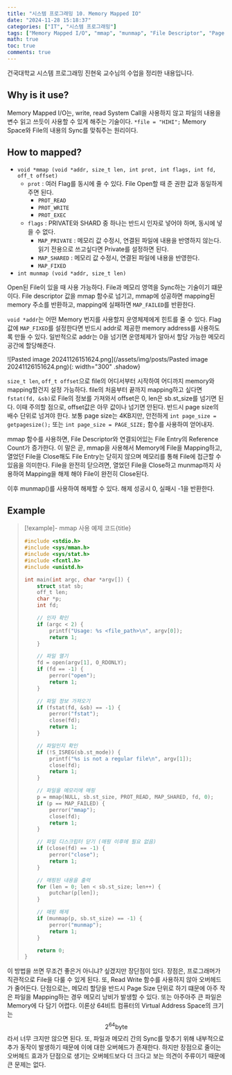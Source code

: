 ```yaml
---
title: "시스템 프로그래밍 10. Memory Mapped IO"
date: "2024-11-28 15:18:37"
categories: ["IT", "시스템 프로그래밍"]
tags: ["Memory Mapped I/O", "mmap", "munmap", "File Descriptor", "Page Size", "PROT_READ", "MAP_SHARED", "System Programming"]
math: true
toc: true
comments: true
---
```


건국대학교 시스템 프로그래밍 진현욱 교수님의 수업을 정리한 내용입니다.

## Why is it use?

Memory Mapped I/O는, write, read System Call을 사용하지 않고 파일의 내용을 변수 읽고 쓰듯이 사용할 수 있게 해주는 기술이다. `*file = "HIHI";` Memory Space와 File의 내용의 Sync를 맞춰주는 원리이다.

## How to mapped?

- `void *mmap (void *addr, size_t len, int prot, int flags, int fd, off_t offset)`
    - `prot` : 여러 Flag를 동시에 줄 수 있다. File Open할 때 준 권한 값과 동일하게 주면 된다.
        - `PROT_READ`
        - `PROT_WRITE`
        - `PROT_EXEC`
    - `flags` : PRIVATE와 SHARD 중 하나는 반드시 인자로 넣어야 하며, 동시에 넣을 수 없다.
        - `MAP_PRIVATE` : 메모리 값 수정시, 연결된 파일에 내용을 반영하지 않는다. 읽기 전용으로 쓰고싶다면 Private를 설정하면 된다.
        - `MAP_SHARED` : 메모리 값 수정시, 연결된 파일에 내용을 반영한다.
        - `MAP_FIXED`
- `int munmap (void *addr, size_t len)`

Open된 File이 있을 때 사용 가능하다. File과 메모리 영역을 Sync하는 기술이기 떄문이다. File descriptor 값을 mmap 함수로 넘기고, mmap에 성공하면 mapping된 memory 주소를 반환하고, mapping에 실패하면 `MAP_FAILED`를 반환한다.

`void *addr`는 어떤 Memory 번지를 사용할지 운영체제에게 힌트를 줄 수 있다. Flag 값에 `MAP_FIXED`를 설정한다면 반드시 addr로 제공한 memory address를 사용하도록 만들 수 있다. 일반적으로 addr는 0을 넘기면 운영체제가 알아서 할당 가능한 메모리 공간에 할당해준다.

![Pasted image 20241126151624.png](/assets/img/posts/Pasted image 20241126151624.png){: width="300" .shadow}

`size_t len`, `off_t offset`으로 file의 어디서부터 시작하여 어디까지 memory와 mapping할건지 설정 가능하다. file의 처음부터 끝까지 mapping하고 싶다면 `fstat(fd, &sb)`로 File의 정보를 가져와서 offset은 0, len은 sb.st_size를 넘기면 된다. 이때 주의할 점으로, offset값은 아무 값이나 넘기면 안된다. 반드시 page size의 배수 단위로 넘겨야 한다. 보통 page size는 4KB지만, 안전하게 `int page_size = getpagesize();` 또는  `int page_size = PAGE_SIZE;` 함수를 사용하여 얻어내자.

mmap 함수를 사용하면, File Descriptor와 연결되어있는 File Entry의 Reference Count가 증가한다. 이 말은 곧, mmap을 사용해서 Memory에 File을 Mapping하고, 열었던 File을 Close해도 File Entry는 닫히지 않으며 메모리를 통해 File에 접근할 수 있음을 의미한다. File을 완전히 닫으려면, 열었던 File을 Close하고 munmap까지 사용하여 Mapping을 해제 해야 File이 완전히 Close된다. 

이후 munmap()를 사용하여 해제할 수 있다. 해제 성공시 0, 실패시 -1을 반환한다.

## Example

> [!example]- mmap 사용 예제 코드{title}
> ```c
> #include <stdio.h>
> #include <sys/mman.h>
> #include <sys/stat.h>
> #include <fcntl.h>
> #include <unistd.h>
> 
> int main(int argc, char *argv[]) {
>     struct stat sb;
>     off_t len;
>     char *p;
>     int fd;
> 
>     // 인자 확인
>     if (argc < 2) {
>         printf("Usage: %s <file_path>\n", argv[0]);
>         return 1;
>     }
> 
>     // 파일 열기
>     fd = open(argv[1], O_RDONLY);
>     if (fd == -1) {
>         perror("open");
>         return 1;
>     }
> 
>     // 파일 정보 가져오기
>     if (fstat(fd, &sb) == -1) {
>         perror("fstat");
>         close(fd);
>         return 1;
>     }
> 
>     // 파일인지 확인
>     if (!S_ISREG(sb.st_mode)) {
>         printf("%s is not a regular file\n", argv[1]);
>         close(fd);
>         return 1;
>     }
> 
>     // 파일을 메모리에 매핑
>     p = mmap(NULL, sb.st_size, PROT_READ, MAP_SHARED, fd, 0);
>     if (p == MAP_FAILED) {
>         perror("mmap");
>         close(fd);
>         return 1;
>     }
> 
>     // 파일 디스크립터 닫기 (매핑 이후에 필요 없음)
>     if (close(fd) == -1) {
>         perror("close");
>         return 1;
>     }
> 
>     // 매핑된 내용을 출력
>     for (len = 0; len < sb.st_size; len++) {
>         putchar(p[len]);
>     }
> 
>     // 매핑 해제
>     if (munmap(p, sb.st_size) == -1) {
>         perror("munmap");
>         return 1;
>     }
> 
>     return 0;
> }
> ```

이 방법을 쓰면 무조건 좋은거 아니냐? 싶겠지만 장단점이 있다. 장점은, 프로그래머가 직관적으로 File을 다룰 수 있게 된다. 또, Read Write 함수를 사용하지 않아 오버헤드가 줄어든다. 단점으로는, 메모리 할당을 반드시 Page Size 단위로 하기 떄문에 아주 작은 파일을 Mapping하는 경우 메모리 낭비가 발생할 수 있다. 또는 아주아주 큰 파일은 Memory에 다 담기 어렵다. 이론상 64비트 컴퓨터의 Virtual Address Space의 크기는 $$2^{64}\text{byte}$$라서 너무 크지만 않으면 된다. 또, 파일과 메모리 간의 Sync를 맞추기 위해 내부적으로 추가 동작이 발생하기 때문에 이에 대한 오버헤드가 존재한다. 하지만 장점으로 줄이는 오버헤드 효과가 단점으로 생기는 오버헤드보다 더 크다고 보는 의견이 주류이기 때문에 큰 문제는 없다.